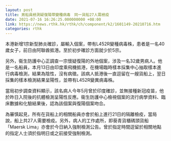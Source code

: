 ```yaml
---
layout: post
title: 男船員檢測疑復陽帶變種病毒　同一貨船27人需檢疫
date: 2021-07-16 16:26:25.000000000 +08:00
link: https://news.rthk.hk/rthk/ch/component/k2/1601149-20210716.htm
categories: rthk
---
```


本港新增1宗新型肺炎確診，屬輸入個案，帶有L452R變種病毒株，患者是一名40歲女子，前日由阿聯酋抵港。至於初步確診方面就少於5宗。

另外，衞生防護中心正調查一宗懷疑復陽的外地個案，涉及一名32歲男病人。他是一名船員，本月13日由印度乘飛機抵港，在機場臨時樣本採集中心抽取樣本進行病毒檢測，結果為陰性，沒有病徵。該病人抵港後一直逗留在一艘貨船上，翌日採集的樣本檢測結果呈陽性，並帶有L452R變異病毒株。

當局初步調查資料顯示，該名病人今年5月曾於印度確診，並無接種新冠疫苗，他於昨日入院後的抗體檢測呈陽性反應。衞生防護中心檢視個案的流行病學資料、臨床數據和化驗結果後，認為該個案與復陽個案吻合。

為審慎起見，所有在貨船上的相關船員亦會於船上進行21日的隔離檢疫，當局說，船上共27人需要檢疫。另外，病人的工作處所，即葵青貨櫃碼頭貨船「Maersk Lima」亦會於今日納入強制檢測公告。曾於指定時間逗留於相關地點的指定人士須於指明日或之前接受強制檢測。
